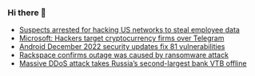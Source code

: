 ### Hi there 👋

<!--START_SECTION:feed-->
* [Suspects arrested for hacking US networks to steal employee data](https://www.bleepingcomputer.com/news/security/suspects-arrested-for-hacking-us-networks-to-steal-employee-data/)
* [Microsoft: Hackers target cryptocurrency firms over Telegram](https://www.bleepingcomputer.com/news/security/microsoft-hackers-target-cryptocurrency-firms-over-telegram/)
* [Android December 2022 security updates fix 81 vulnerabilities](https://www.bleepingcomputer.com/news/security/android-december-2022-security-updates-fix-81-vulnerabilities/)
* [Rackspace confirms outage was caused by ransomware attack](https://www.bleepingcomputer.com/news/security/rackspace-confirms-outage-was-caused-by-ransomware-attack/)
* [Massive DDoS attack takes Russia’s second-largest bank VTB offline](https://www.bleepingcomputer.com/news/security/massive-ddos-attack-takes-russia-s-second-largest-bank-vtb-offline/)
<!--END_SECTION:feed-->

<!--
**frankenk/frankenk** is a ✨ _special_ ✨ repository because its `README.md` (this file) appears on your GitHub profile.

Here are some ideas to get you started:

- 🔭 I’m currently working on ...
- 🌱 I’m currently learning ...
- 👯 I’m looking to collaborate on ...
- 🤔 I’m looking for help with ...
- 💬 Ask me about ...
- 📫 How to reach me: ...
- 😄 Pronouns: ...
- ⚡ Fun fact: ...
-->



